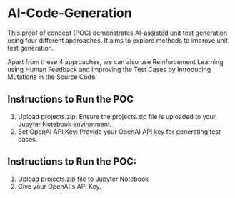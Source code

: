 # AI-Code-Generation

This proof of concept (POC) demonstrates AI-assisted unit test generation using four different approaches. It aims to explore methods to improve unit test generation.

Apart from these 4 approaches, we can also use Reinforcement Learning using Human Feedback and Improving the Test Cases by Introducing Mutations in the Source Code.


## Instructions to Run the POC
1. Upload projects.zip: Ensure the projects.zip file is uploaded to your Jupyter Notebook environment.
2. Set OpenAI API Key: Provide your OpenAI API key for generating test cases.
   



## Instructions to Run the POC:
1. Upload projects.zip file to Jupyter Notebook
2. Give your OpenAI's API Key.
